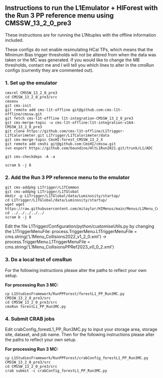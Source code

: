 ## Instructions to run the L1Emulator + HIForest with the Run 3 PP reference menu using CMSSW_13_2_0_pre3

These instructions are for running the L1Ntuples with the offline information included. 

These configs do not enable resimulating HCal TPs, which means that the Minimum Bias trigger thresholds will not be altered from when the data was taken or the MC was generated. If you would like to change the MB thresholds, contact me and I will tell you which lines to alter in the cmsRun configs (currently they are commented out).

### 1. Set up the emulator

```
cmsrel CMSSW_13_2_0_pre3
cd CMSSW_13_2_0_pre3/src
cmsenv
git cms-init
git remote add cms-l1t-offline git@github.com:cms-l1t-offline/cmssw.git
git fetch cms-l1t-offline l1t-integration-CMSSW_13_2_0_pre3
git cms-merge-topic -u cms-l1t-offline:l1t-integration-v164-CMSSW_13_2_0_pre3
git clone https://github.com/cms-l1t-offline/L1Trigger-L1TCalorimeter.git L1Trigger/L1TCalorimeter/data
git cms-merge-topic CmsHI:forest_CMSSW_13_2_X
git remote add cmshi git@github.com:CmsHI/cmssw.git
svn export https://github.com/boundino/HltL1Run2021.git/trunk/L1/ADC

git cms-checkdeps -A -a

scram b -j 8
```

### 2. Add the Run 3 PP reference menu to the emulator

```
git cms-addpkg L1Trigger/L1TCommon
git cms-addpkg L1Trigger/L1TGlobal
mkdir -p L1Trigger/L1TGlobal/data/Luminosity/startup/
cd L1Trigger/L1TGlobal/data/Luminosity/startup/
wget wget https://raw.githubusercontent.com/mitaylor/HIMenus/main/Menus/L1Menu_CollisionsPPRef2023_v0_0_2.xml
cd ../../../../../
scram b -j 8
```

Edit the file L1Trigger/Configuration/python/customiseUtils.py by changing the L1TriggerMenuFile: process.TriggerMenu.L1TriggerMenuFile = cms.string('L1Menu_Collisions2022_v1_2_0.xml') → process.TriggerMenu.L1TriggerMenuFile = cms.string('L1Menu_CollisionsPPRef2023_v0_0_2.xml')

### 3. Do a local test of cmsRun

For the following instructions please alter the paths to reflect your own setup.

**For processing Run 3 MC:**

```
cp L1StudiesFramework/RunPPForest/forestL1_PP_Run3MC.py CMSSW_13_2_0_pre3/src
cd CMSSW_13_2_0_pre3/src
cmsRun forestL1_PP_Run3MC.py
```

### 4. Submit CRAB jobs

Edit crabConfig_forestL1_PP_Run3MC.py to input your storage area, storage site, dataset, and job name. Then for the following instructions please alter the paths to reflect your own setup.

**For processing Run 3 MC:**

```
cp L1StudiesFramework/RunPPForest/crabConfig_forestL1_PP_Run3MC.py CMSSW_13_2_0_pre3/src
cd CMSSW_13_2_0_pre3/src
crab submit -c crabConfig_forestL1_PP_Run3MC.py
```
